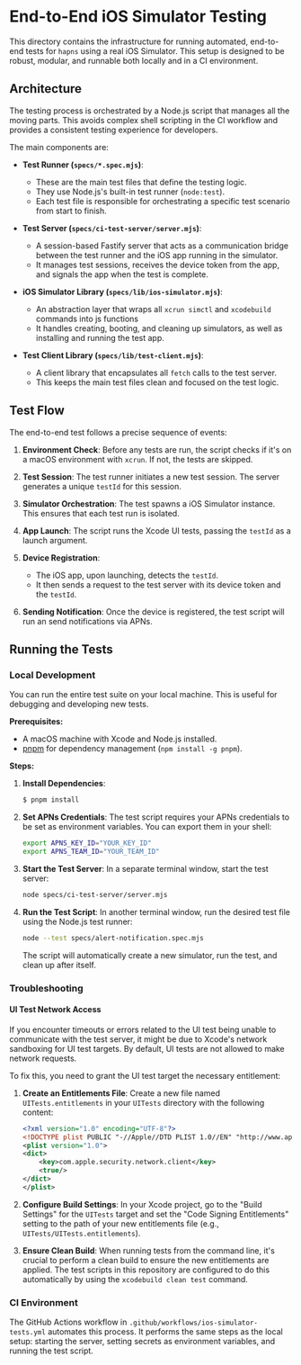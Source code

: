 # End-to-End iOS Simulator Testing

This directory contains the infrastructure for running automated, end-to-end tests for `hapns` using a real iOS Simulator. This setup is designed to be robust, modular, and runnable both locally and in a CI environment.

## Architecture

The testing process is orchestrated by a Node.js script that manages all the moving parts. This avoids complex shell scripting in the CI workflow and provides a consistent testing experience for developers.

The main components are:

- **Test Runner (`specs/*.spec.mjs`)**:

  - These are the main test files that define the testing logic.
  - They use Node.js's built-in test runner (`node:test`).
  - Each test file is responsible for orchestrating a specific test scenario from start to finish.

- **Test Server (`specs/ci-test-server/server.mjs`)**:

  - A session-based Fastify server that acts as a communication bridge between the test runner and the iOS app running in the simulator.
  - It manages test sessions, receives the device token from the app, and signals the app when the test is complete.

- **iOS Simulator Library (`specs/lib/ios-simulator.mjs`)**:

  - An abstraction layer that wraps all `xcrun simctl` and `xcodebuild` commands into js functions
  - It handles creating, booting, and cleaning up simulators, as well as installing and running the test app.

- **Test Client Library (`specs/lib/test-client.mjs`)**:
  - A client library that encapsulates all `fetch` calls to the test server.
  - This keeps the main test files clean and focused on the test logic.

## Test Flow

The end-to-end test follows a precise sequence of events:

1.  **Environment Check**: Before any tests are run, the script checks if it's on a macOS environment with `xcrun`. If not, the tests are skipped.

2.  **Test Session**: The test runner initiates a new test session. The server generates a unique `testId` for this session.

3.  **Simulator Orchestration**: The test spawns a iOS Simulator instance. This ensures that each test run is isolated.

4.  **App Launch**: The script runs the Xcode UI tests, passing the `testId` as a launch argument.

5.  **Device Registration**:

    - The iOS app, upon launching, detects the `testId`.
    - It then sends a request to the test server with its device token and the `testId`.

6.  **Sending Notification**: Once the device is registered, the test script will run an send notifications via APNs.

## Running the Tests

### Local Development

You can run the entire test suite on your local machine. This is useful for debugging and developing new tests.

**Prerequisites:**

- A macOS machine with Xcode and Node.js installed.
- [pnpm](https://pnpm.io) for dependency management (`npm install -g pnpm`).

**Steps:**

1.  **Install Dependencies**:

    ```sh
    $ pnpm install
    ```

2.  **Set APNs Credentials**:
    The test script requires your APNs credentials to be set as environment variables. You can export them in your shell:

    ```bash
    export APNS_KEY_ID="YOUR_KEY_ID"
    export APNS_TEAM_ID="YOUR_TEAM_ID"
    ```

3.  **Start the Test Server**:
    In a separate terminal window, start the test server:

    ```bash
    node specs/ci-test-server/server.mjs
    ```

4.  **Run the Test Script**:
    In another terminal window, run the desired test file using the Node.js test runner:

    ```bash
    node --test specs/alert-notification.spec.mjs
    ```

    The script will automatically create a new simulator, run the test, and clean up after itself.

### Troubleshooting

#### UI Test Network Access

If you encounter timeouts or errors related to the UI test being unable to communicate with the test server, it might be due to Xcode's network sandboxing for UI test targets. By default, UI tests are not allowed to make network requests.

To fix this, you need to grant the UI test target the necessary entitlement:

1.  **Create an Entitlements File**: Create a new file named `UITests.entitlements` in your `UITests` directory with the following content:

    ```xml
    <?xml version="1.0" encoding="UTF-8"?>
    <!DOCTYPE plist PUBLIC "-//Apple//DTD PLIST 1.0//EN" "http://www.apple.com/DTDs/PropertyList-1.0.dtd">
    <plist version="1.0">
    <dict>
        <key>com.apple.security.network.client</key>
        <true/>
    </dict>
    </plist>
    ```

2.  **Configure Build Settings**: In your Xcode project, go to the "Build Settings" for the `UITests` target and set the "Code Signing Entitlements" setting to the path of your new entitlements file (e.g., `UITests/UITests.entitlements`).

3.  **Ensure Clean Build**: When running tests from the command line, it's crucial to perform a clean build to ensure the new entitlements are applied. The test scripts in this repository are configured to do this automatically by using the `xcodebuild clean test` command.

### CI Environment

The GitHub Actions workflow in `.github/workflows/ios-simulator-tests.yml` automates this process. It performs the same steps as the local setup: starting the server, setting secrets as environment variables, and running the test script.
